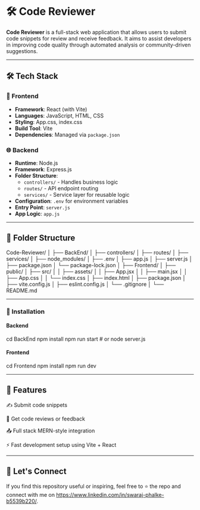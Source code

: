 # 🛠️ Code Reviewer

**Code Reviewer** is a full-stack web application that allows users to submit code snippets for review and receive feedback. It aims to assist developers in improving code quality through automated analysis or community-driven suggestions.

---

## 🛠 Tech Stack

### 🚀 Frontend
- **Framework**: React (with Vite)
- **Languages**: JavaScript, HTML, CSS
- **Styling**: App.css, index.css
- **Build Tool**: Vite
- **Dependencies**: Managed via `package.json`

### 🌐 Backend
- **Runtime**: Node.js
- **Framework**: Express.js
- **Folder Structure**:
  - `controllers/` - Handles business logic
  - `routes/` - API endpoint routing
  - `services/` - Service layer for reusable logic
- **Configuration**: `.env` for environment variables
- **Entry Point**: `server.js`
- **App Logic**: `app.js`

---

## 📁 Folder Structure

Code-Reviewer/
│
├── BackEnd/
│ ├── controllers/
│ ├── routes/
│ ├── services/
│ ├── node_modules/
│ ├── .env
│ ├── app.js
│ ├── server.js
│ ├── package.json
│ └── package-lock.json
│
├── Frontend/
│ ├── public/
│ ├── src/
│ │ ├── assets/
│ │ ├── App.jsx
│ │ ├── main.jsx
│ │ ├── App.css
│ │ └── index.css
│ ├── index.html
│ ├── package.json
│ ├── vite.config.js
│ ├── eslint.config.js
│ └── .gitignore
│
└── README.md

---

### 🚀 Installation

#### Backend
cd BackEnd
npm install
npm run start # or node server.js

#### Frontend
cd Frontend
npm install
npm run dev

---

## 📌 Features

✍️ Submit code snippets

📝 Get code reviews or feedback

📤 Full stack MERN-style integration

⚡ Fast development setup using Vite + React

---

## 🤝 Let's Connect
If you find this repository useful or inspiring, feel free to ⭐️ the repo and connect with me on https://www.linkedin.com/in/swaraj-phalke-b5539b220/.


